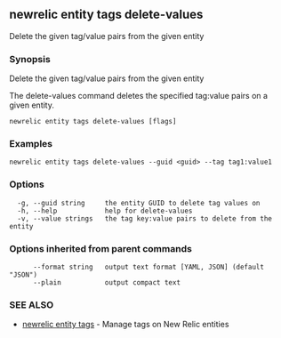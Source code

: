 ## newrelic entity tags delete-values

Delete the given tag/value pairs from the given entity

### Synopsis

Delete the given tag/value pairs from the given entity

The delete-values command deletes the specified tag:value pairs on a given entity.


```
newrelic entity tags delete-values [flags]
```

### Examples

```
newrelic entity tags delete-values --guid <guid> --tag tag1:value1
```

### Options

```
  -g, --guid string     the entity GUID to delete tag values on
  -h, --help            help for delete-values
  -v, --value strings   the tag key:value pairs to delete from the entity
```

### Options inherited from parent commands

```
      --format string   output text format [YAML, JSON] (default "JSON")
      --plain           output compact text
```

### SEE ALSO

* [newrelic entity tags](newrelic_entity_tags.md)	 - Manage tags on New Relic entities

